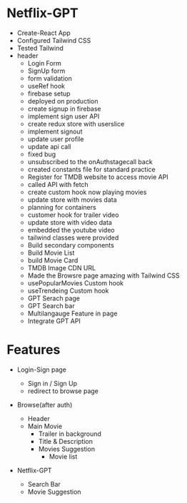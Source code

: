 # Netflix-GPT 

- Create-React App
- Configured Tailwind CSS
- Tested Tailwind
- header
  - Login Form
  - SignUp form
  - form validation
  - useRef hook
  - firebase setup
  - deployed on production
  - create signup in firebase
  - implement sign user API
  - create redux store with userslice
  - implement signout
  - update user profile
  - update api call
  - fixed bug
  - unsubscribed to the onAuthstagecall back
  - created constants file for standard practice
  - Register for TMDB website to access movie API
  - called API with fetch
  - create custom hook now playing movies
  - update store with movies data
  - planning for containers
  - customer hook for trailer video
  - update store with video data
  - embedded the youtube video
  - tailwind classes were provided
  - Build secondary components
  - Build Movie List
  - build Movie Card
  - TMDB Image CDN URL
  - Made the Browsre page amazing with Tailwind CSS
  - usePopularMovies Custom hook
  - useTrendeing Custom hook
  - GPT Serach page
  - GPT Search bar
  - Multilangauge Feature in page
  - Integrate GPT API
# Features

- Login-Sign page
  - Sign in / Sign Up
  - redirect to browse page

- Browse(after auth)
  - Header
  - Main Movie
    - Trailer in background
    - Title & Description
    - Movies Suggestion
      - Movie list

- Netflix-GPT
  - Search Bar
  - Movie Suggestion
